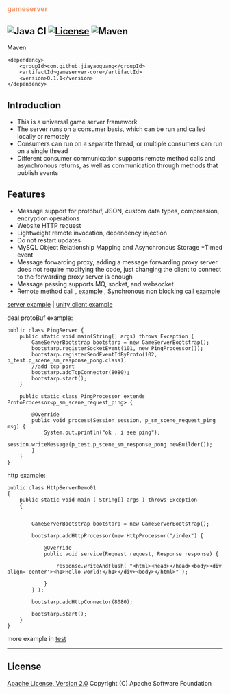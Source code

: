 ##   <font color=#f1986d size=3>gameserver</font>
![Java CI](https://github.com/jiayaoguang/gameserver/workflows/Java%20CI/badge.svg)
[![License](https://img.shields.io/badge/license-Apache%202-4EB1BA.svg)](https://www.apache.org/licenses/LICENSE-2.0.html)
![Maven](https://img.shields.io/maven-central/v/com.github.jiayaoguang/gameserver-core.svg)
------
Maven

    <dependency>
        <groupId>com.github.jiayaoguang</groupId>
        <artifactId>gameserver-core</artifactId>
        <version>0.1.1</version>
    </dependency>

## Introduction

* This is a universal game server framework
* The server runs on a consumer basis, which can be run and called locally or remotely
* Consumers can run on a separate thread, or multiple consumers can run on a single thread
* Different consumer communication supports remote method calls and asynchronous returns, as well as communication through methods that publish events


## Features

* Message support for protobuf, JSON, custom data types, compression, encryption operations
* Website HTTP request
* Lightweight remote invocation, dependency injection
* Do not restart updates
* MySQL Object Relationship Mapping and Asynchronous Storage
*Timed event
* Message forwarding proxy, adding a message forwarding proxy server does not require modifying the code, just changing the client to connect to the forwarding proxy server is enough
* Message passing supports MQ, socket, and websocket
* Remote method call , [example](https://github.com/jiayaoguang/gameserver/blob/main/gameserver-test/src/main/java/org/jyg/gameserver/test/invoke/InvokeMethodHttpServerDemo01.java) , Synchronous non blocking call
[example](https://github.com/jiayaoguang/gameserver/blob/main/gameserver-test/src/main/java/org/jyg/gameserver/test/invoke/SyncInvokeMethodServerDemo01.java)




[server example](https://github.com/jiayaoguang/gameserver/tree/main/gameserver-example) |
[unity client example](https://github.com/jiayaoguang/gameclient)



deal protoBuf example:

    public class PingServer {
        public static void main(String[] args) throws Exception {
            GameServerBootstrap bootstarp = new GameServerBootstrap();
            bootstarp.registerSocketEvent(101, new PingProcessor());
            bootstarp.registerSendEventIdByProto(102, p_test.p_scene_sm_response_pong.class);
            //add tcp port
            bootstarp.addTcpConnector(8080);
            bootstarp.start();
        }
    
        public static class PingProcessor extends ProtoProcessor<p_sm_scene_request_ping> {
    
            @Override
            public void process(Session session, p_sm_scene_request_ping msg) {
                System.out.println("ok , i see ping");
                session.writeMessage(p_test.p_scene_sm_response_pong.newBuilder());
            }
        }
    }

http example:

    public class HttpServerDemo01
    {
        public static void main ( String[] args ) throws Exception 
        {
        	
        	
        	GameServerBootstrap bootstarp = new GameServerBootstrap();
            
            bootstarp.addHttpProcessor(new HttpProcessor("/index") {
    			
    			@Override
    			public void service(Request request, Response response) {
    
    				response.writeAndFlush( "<html><head></head><body><div align='center'><h1>Hello world!</h1></div><body></html>" );
    				
    			}
    		} );
            
            bootstarp.addHttpConnector(8080);
            
            bootstarp.start();
        }
    }

more example in [test](https://github.com/jiayaoguang/gameserver/tree/master/gameserver-test/src/main/java/org/jyg/gameserver/test)

----------
## License
[Apache License, Version 2.0](http://www.apache.org/licenses/LICENSE-2.0.html) Copyright (C) Apache Software Foundation
	


